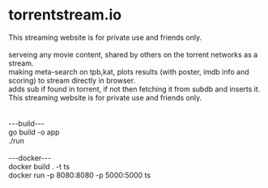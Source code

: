 # torrentstream.io

This streaming website is for private use and friends only.<br>
<br>
serveing any movie content, shared by others on the torrent networks as a stream.<br>
making meta-search on tpb,kat, plots results (with poster, imdb info and scoring) to stream directly in browser.<br>
adds sub if found in torrent, if not then fetching it from subdb and inserts it.<br>
This streaming website is for private use and friends only.<br>
<br>
<br>
---build---<br>
go build -o app<br>
./run<br>
<br>
---docker---<br>
docker build . -t ts<br>
docker run -p 8080:8080 -p 5000:5000 ts<br>
